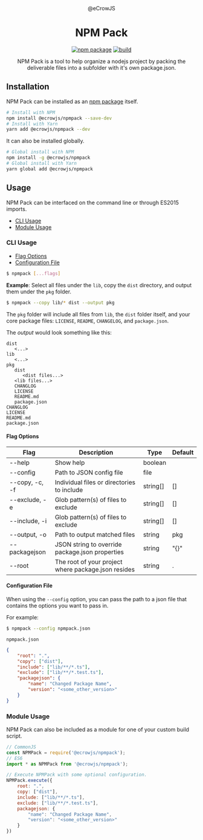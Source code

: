 <div align="center">@eCrowJS</div>
<h1 align="center">NPM Pack</h1>

<div align="center">

[![npm package](https://img.shields.io/npm/v/@ecrowjs/npmpack/latest.svg)](https://www.npmjs.com/package/@ecrowjs/npmpack)
[![build](https://img.shields.io/travis/ecrowjs/npmpack/master)](https://travis-ci.org/github/ecrowjs/npmpack)

NPM Pack is a tool to help organize a nodejs project by packing the deliverable files into a subfolder with it's own package.json.

</div>

## Installation

NPM Pack can be installed as an [npm package](https://www.npmjs.com/package/@ecrowjs/npmpack) itself.

```sh
# Install with NPM
npm install @ecrowjs/npmpack --save-dev
# Install with Yarn
yarn add @ecrowjs/npmpack --dev
```

It can also be installed globally.

```sh
# Global install with NPM
npm install -g @ecrowjs/npmpack
# Global install with Yarn
yarn global add @ecrowjs/npmpack
```

## Usage

NPM Pack can be interfaced on the command line or through ES2015 imports.

* [CLI Usage](#cli-usage)
* [Module Usage](#module-usage)

### CLI Usage

* [Flag Options](#flag-options)
* [Configuration File](#configuration-file)

```sh
$ npmpack [...flags]
```

**Example**: Select all files under the `lib`, copy the `dist` directory, and output them under the `pkg` folder.

```sh
$ npmpack --copy lib/* dist --output pkg
```

The `pkg` folder will include all files from `lib`, the `dist` folder itself, and your core package files: `LICENSE`, `README`, `CHANGELOG`, and `package.json`.

The *output* would look something like this:

```
dist
   <...>
lib
   <...>
pkg
   dist
      <dist files...>
   <lib files...>
   CHANGLOG
   LICENSE
   README.md
   package.json
CHANGLOG
LICENSE
README.md
package.json
```

#### Flag Options

| Flag           | Description                                         | Type     | Default |
|----------------|-----------------------------------------------------|----------|---------|
| --help         | Show help                                           | boolean  |         |
| --config       | Path to JSON config file                            | file     |         |
| --copy, -c, -f | Individual files or directories to include          | string[] | []      |
| --exclude, -e  | Glob pattern(s) of files to exclude                 | string[] | []      |
| --include, -i  | Glob pattern(s) of files to exclude                 | string[] | []      |
| --output, -o   | Path to output matched files                        | string   | pkg     |
| --packagejson  | JSON string to override package.json properties     | string   | "{}"    |
| --root         | The root of your project where package.json resides | string   | .       |

#### Configuration File

When using the `--config` option, you can pass the path to a json file that contains the options you want to pass in.

For example:

```sh
$ npmpack --config npmpack.json
```

`npmpack.json`
```json
{
    "root": ".",
    "copy": ["dist"],
    "include": ["lib/**/*.ts"],
    "exclude": ["lib/**/*.test.ts"],
    "packagejson": {
        "name": "Changed Package Name",
        "version": "<some_other_version>"
    }
}
```

### Module Usage

NPM Pack can also be included as a module for one of your custom build script.

```javascript
// CommonJS
const NPMPack = require('@ecrowjs/npmpack');
// ES6
import * as NPMPack from '@ecrowjs/npmpack');

// Execute NPMPack with some optional configuration.
NPMPack.execute({
    root: ".",
    copy: ["dist"],
    include: ["lib/**/*.ts"],
    exclude: ["lib/**/*.test.ts"],
    packagejson: {
        "name": "Changed Package Name",
        "version": "<some_other_version>"
    }
})
```
